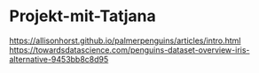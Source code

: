 # Projekt-mit-Tatjana
https://allisonhorst.github.io/palmerpenguins/articles/intro.html
https://towardsdatascience.com/penguins-dataset-overview-iris-alternative-9453bb8c8d95

